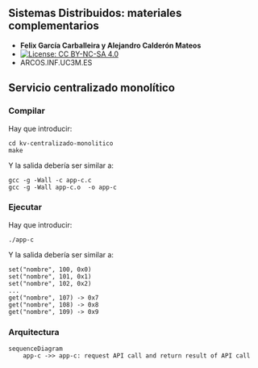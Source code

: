 
## Sistemas Distribuidos: materiales complementarios
+ **Felix García Carballeira y Alejandro Calderón Mateos**
+ [![License: CC BY-NC-SA 4.0](https://img.shields.io/badge/License-CC%20BY--NC--SA%204.0-blue.svg)](https://github.com/acaldero/uc3m_sd/blob/main/LICENSE)
+ ARCOS.INF.UC3M.ES


## Servicio centralizado monolítico

### Compilar

Hay que introducir:
```
cd kv-centralizado-monolitico
make
```

Y la salida debería ser similar a:
```
gcc -g -Wall -c app-c.c
gcc -g -Wall app-c.o  -o app-c
```

### Ejecutar 

Hay que introducir:
```
./app-c
```

Y la salida debería ser similar a:
```
set("nombre", 100, 0x0)
set("nombre", 101, 0x1)
set("nombre", 102, 0x2)
...
get("nombre", 107) -> 0x7
get("nombre", 108) -> 0x8
get("nombre", 109) -> 0x9
```

### Arquitectura

```mermaid
sequenceDiagram
    app-c ->> app-c: request API call and return result of API call
```

